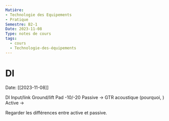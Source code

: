 ```yaml
---
Matière: 
- Technologie des Equipements
- Pratique
Semestre: B2-1
Date: 2023-11-08
Type: notes de cours
tags:
  - cours
  - Technologie-des-équipements
---
```

# DI
Date: [[2023-11-08]] 

DI 
Input/link
Ground/lift
Pad -10/-20
Passive → GTR acoustique (pourquoi, )
Active → 

Regarder les différences entre active et passive. 